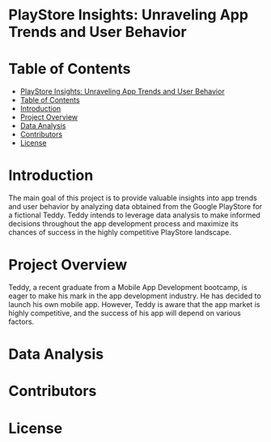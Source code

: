 
# PlayStore Insights: Unraveling App Trends and User Behavior

# Table of Contents
- [PlayStore Insights: Unraveling App Trends and User Behavior](#playstore-insights-unraveling-app-trends-and-user-behavior)
- [Table of Contents](#table-of-contents)
- [Introduction](#introduction)
- [Project Overview](#project-overview)
- [Data Analysis](#data-analysis)
- [Contributors](#contributors)
- [License](#license)

# Introduction
The main goal of this project is to provide valuable insights into app trends and user behavior by analyzing data obtained from the Google PlayStore for a fictional Teddy. Teddy intends to leverage data analysis to make informed decisions throughout the app development process and maximize its chances of success in the highly competitive PlayStore
 landscape.

# Project Overview
Teddy, a recent graduate from a Mobile App Development bootcamp, is eager to make his mark in the app development industry. He has decided to launch his own mobile app. However, Teddy is aware that the app market is highly competitive, and the success of his app will depend on various factors.
# Data Analysis

# Contributors 

# License



